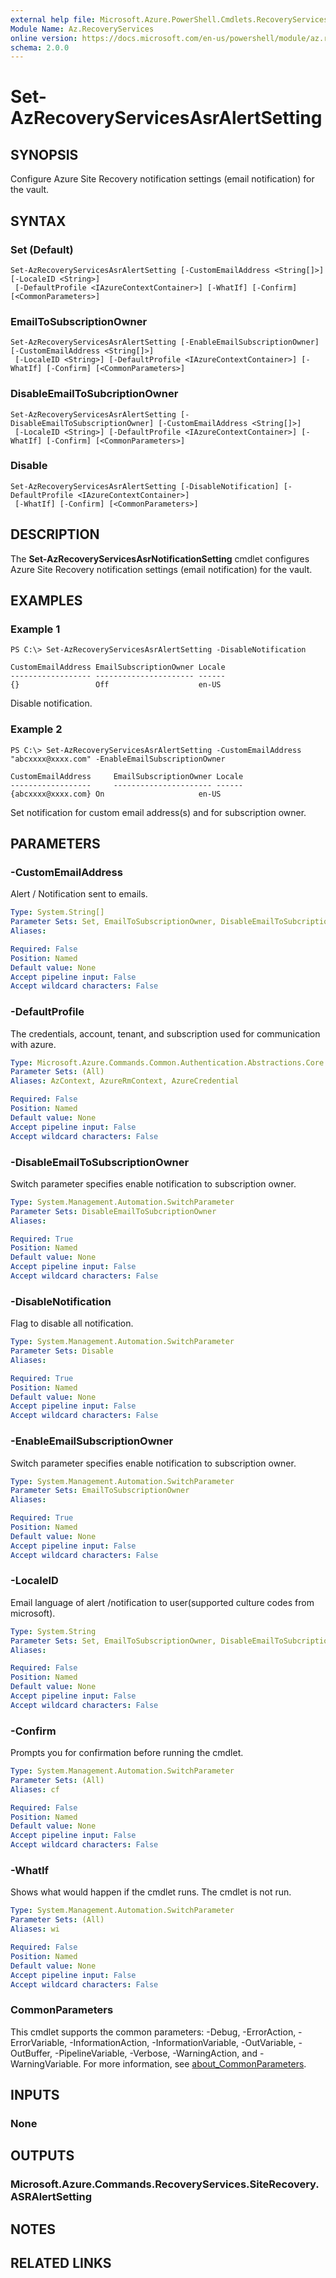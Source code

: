 ```yaml
---
external help file: Microsoft.Azure.PowerShell.Cmdlets.RecoveryServices.SiteRecovery.dll-Help.xml
Module Name: Az.RecoveryServices
online version: https://docs.microsoft.com/en-us/powershell/module/az.recoveryservices/set-azrecoveryservicesasralertsetting
schema: 2.0.0
---
```


# Set-AzRecoveryServicesAsrAlertSetting

## SYNOPSIS
Configure Azure Site Recovery notification settings (email notification) for the vault.

## SYNTAX

### Set (Default)
```
Set-AzRecoveryServicesAsrAlertSetting [-CustomEmailAddress <String[]>] [-LocaleID <String>]
 [-DefaultProfile <IAzureContextContainer>] [-WhatIf] [-Confirm] [<CommonParameters>]
```

### EmailToSubscriptionOwner
```
Set-AzRecoveryServicesAsrAlertSetting [-EnableEmailSubscriptionOwner] [-CustomEmailAddress <String[]>]
 [-LocaleID <String>] [-DefaultProfile <IAzureContextContainer>] [-WhatIf] [-Confirm] [<CommonParameters>]
```

### DisableEmailToSubcriptionOwner
```
Set-AzRecoveryServicesAsrAlertSetting [-DisableEmailToSubscriptionOwner] [-CustomEmailAddress <String[]>]
 [-LocaleID <String>] [-DefaultProfile <IAzureContextContainer>] [-WhatIf] [-Confirm] [<CommonParameters>]
```

### Disable
```
Set-AzRecoveryServicesAsrAlertSetting [-DisableNotification] [-DefaultProfile <IAzureContextContainer>]
 [-WhatIf] [-Confirm] [<CommonParameters>]
```

## DESCRIPTION
The **Set-AzRecoveryServicesAsrNotificationSetting** cmdlet configures Azure Site Recovery notification settings (email notification) for the vault.

## EXAMPLES

### Example 1
```
PS C:\> Set-AzRecoveryServicesAsrAlertSetting -DisableNotification

CustomEmailAddress EmailSubscriptionOwner Locale
------------------ ---------------------- ------
{}                 Off                    en-US
```

Disable notification.

### Example 2
```
PS C:\> Set-AzRecoveryServicesAsrAlertSetting -CustomEmailAddress "abcxxxx@xxxx.com" -EnableEmailSubscriptionOwner

CustomEmailAddress     EmailSubscriptionOwner Locale
------------------     ---------------------- ------
{abcxxxx@xxxx.com} On                     en-US
```

Set notification for custom email address(s) and for subscription owner.

## PARAMETERS

### -CustomEmailAddress
Alert / Notification sent to emails.

```yaml
Type: System.String[]
Parameter Sets: Set, EmailToSubscriptionOwner, DisableEmailToSubcriptionOwner
Aliases:

Required: False
Position: Named
Default value: None
Accept pipeline input: False
Accept wildcard characters: False
```

### -DefaultProfile
The credentials, account, tenant, and subscription used for communication with azure.

```yaml
Type: Microsoft.Azure.Commands.Common.Authentication.Abstractions.Core.IAzureContextContainer
Parameter Sets: (All)
Aliases: AzContext, AzureRmContext, AzureCredential

Required: False
Position: Named
Default value: None
Accept pipeline input: False
Accept wildcard characters: False
```

### -DisableEmailToSubscriptionOwner
Switch parameter specifies enable notification to subscription owner.

```yaml
Type: System.Management.Automation.SwitchParameter
Parameter Sets: DisableEmailToSubcriptionOwner
Aliases:

Required: True
Position: Named
Default value: None
Accept pipeline input: False
Accept wildcard characters: False
```

### -DisableNotification
Flag to disable all notification.

```yaml
Type: System.Management.Automation.SwitchParameter
Parameter Sets: Disable
Aliases:

Required: True
Position: Named
Default value: None
Accept pipeline input: False
Accept wildcard characters: False
```

### -EnableEmailSubscriptionOwner
Switch parameter specifies enable notification to subscription owner.

```yaml
Type: System.Management.Automation.SwitchParameter
Parameter Sets: EmailToSubscriptionOwner
Aliases:

Required: True
Position: Named
Default value: None
Accept pipeline input: False
Accept wildcard characters: False
```

### -LocaleID
Email language of alert /notification to user(supported culture codes from microsoft). 

```yaml
Type: System.String
Parameter Sets: Set, EmailToSubscriptionOwner, DisableEmailToSubcriptionOwner
Aliases:

Required: False
Position: Named
Default value: None
Accept pipeline input: False
Accept wildcard characters: False
```

### -Confirm
Prompts you for confirmation before running the cmdlet.

```yaml
Type: System.Management.Automation.SwitchParameter
Parameter Sets: (All)
Aliases: cf

Required: False
Position: Named
Default value: None
Accept pipeline input: False
Accept wildcard characters: False
```

### -WhatIf
Shows what would happen if the cmdlet runs. The cmdlet is not run.

```yaml
Type: System.Management.Automation.SwitchParameter
Parameter Sets: (All)
Aliases: wi

Required: False
Position: Named
Default value: None
Accept pipeline input: False
Accept wildcard characters: False
```

### CommonParameters
This cmdlet supports the common parameters: -Debug, -ErrorAction, -ErrorVariable, -InformationAction, -InformationVariable, -OutVariable, -OutBuffer, -PipelineVariable, -Verbose, -WarningAction, and -WarningVariable. For more information, see [about_CommonParameters](http://go.microsoft.com/fwlink/?LinkID=113216).

## INPUTS

### None

## OUTPUTS

### Microsoft.Azure.Commands.RecoveryServices.SiteRecovery.ASRAlertSetting

## NOTES

## RELATED LINKS
